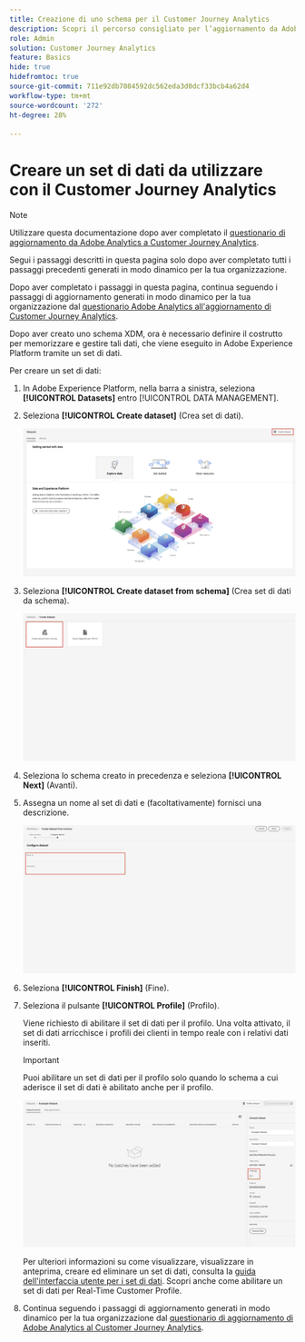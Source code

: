 ```yaml
---
title: Creazione di uno schema per il Customer Journey Analytics
description: Scopri il percorso consigliato per l’aggiornamento da Adobe Analytics a Customer Journey Analytics
role: Admin
solution: Customer Journey Analytics
feature: Basics
hide: true
hidefromtoc: true
source-git-commit: 711e92db7084592dc562eda3d0dcf33bcb4a62d4
workflow-type: tm+mt
source-wordcount: '272'
ht-degree: 28%

---
```


# Creare un set di dati da utilizzare con il Customer Journey Analytics

>[!NOTE]
>
>Utilizzare questa documentazione dopo aver completato il [questionario di aggiornamento da Adobe Analytics a Customer Journey Analytics](https://gigazelle.github.io/cja-ttv/).
> 
>Segui i passaggi descritti in questa pagina solo dopo aver completato tutti i passaggi precedenti generati in modo dinamico per la tua organizzazione.
>
>Dopo aver completato i passaggi in questa pagina, continua seguendo i passaggi di aggiornamento generati in modo dinamico per la tua organizzazione dal [questionario Adobe Analytics all&#39;aggiornamento di Customer Journey Analytics](https://gigazelle.github.io/cja-ttv/).

<!-- Should we single source this instead of duplicate it? The following steps were copied from: /help/data-ingestion/aepwebsdk.md-->

Dopo aver creato uno schema XDM, ora è necessario definire il costrutto per memorizzare e gestire tali dati, che viene eseguito in Adobe Experience Platform tramite un set di dati.

Per creare un set di dati:

1. In Adobe Experience Platform, nella barra a sinistra, seleziona **[!UICONTROL Datasets]** entro [!UICONTROL DATA MANAGEMENT].

1. Seleziona **[!UICONTROL Create dataset]** (Crea set di dati).

   ![Creare un set di dati](assets/create-dataset.png)

1. Seleziona **[!UICONTROL Create dataset from schema]** (Crea set di dati da schema).

   ![Creare un set di dati da uno schema](assets/create-dataset-from-schema.png)

1. Seleziona lo schema creato in precedenza e seleziona **[!UICONTROL Next]** (Avanti).

1. Assegna un nome al set di dati e (facoltativamente) fornisci una descrizione.

   ![Assegnare un nome al set di dati](assets/name-your-datatest.png)

1. Seleziona **[!UICONTROL Finish]** (Fine).

1. Seleziona il pulsante **[!UICONTROL Profile]** (Profilo).

   Viene richiesto di abilitare il set di dati per il profilo. Una volta attivato, il set di dati arricchisce i profili dei clienti in tempo reale con i relativi dati inseriti.

   >[!IMPORTANT]
   >
   >    Puoi abilitare un set di dati per il profilo solo quando lo schema a cui aderisce il set di dati è abilitato anche per il profilo.

   ![Abilitare lo schema per il profilo](assets/aepwebsdk-dataset-profile.png)

   Per ulteriori informazioni su come visualizzare, visualizzare in anteprima, creare ed eliminare un set di dati, consulta la [guida dell&#39;interfaccia utente per i set di dati](https://experienceleague.adobe.com/docs/experience-platform/catalog/datasets/user-guide.html?lang=it). Scopri anche come abilitare un set di dati per Real-Time Customer Profile.

1. Continua seguendo i passaggi di aggiornamento generati in modo dinamico per la tua organizzazione dal [questionario di aggiornamento di Adobe Analytics al Customer Journey Analytics](https://gigazelle.github.io/cja-ttv/).

